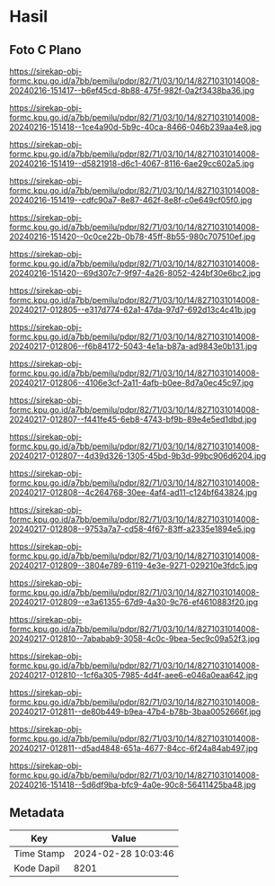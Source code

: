 # Hasil

## Foto C Plano

https://sirekap-obj-formc.kpu.go.id/a7bb/pemilu/pdpr/82/71/03/10/14/8271031014008-20240216-151417--b6ef45cd-8b88-475f-982f-0a2f3438ba36.jpg

https://sirekap-obj-formc.kpu.go.id/a7bb/pemilu/pdpr/82/71/03/10/14/8271031014008-20240216-151418--1ce4a90d-5b9c-40ca-8466-046b239aa4e8.jpg

https://sirekap-obj-formc.kpu.go.id/a7bb/pemilu/pdpr/82/71/03/10/14/8271031014008-20240216-151419--d5821918-d6c1-4067-8116-6ae29cc602a5.jpg

https://sirekap-obj-formc.kpu.go.id/a7bb/pemilu/pdpr/82/71/03/10/14/8271031014008-20240216-151419--cdfc90a7-8e87-462f-8e8f-c0e649cf05f0.jpg

https://sirekap-obj-formc.kpu.go.id/a7bb/pemilu/pdpr/82/71/03/10/14/8271031014008-20240216-151420--0c0ce22b-0b78-45ff-8b55-980c707510ef.jpg

https://sirekap-obj-formc.kpu.go.id/a7bb/pemilu/pdpr/82/71/03/10/14/8271031014008-20240216-151420--69d307c7-9f97-4a26-8052-424bf30e6bc2.jpg

https://sirekap-obj-formc.kpu.go.id/a7bb/pemilu/pdpr/82/71/03/10/14/8271031014008-20240217-012805--e317d774-62a1-47da-97d7-692d13c4c41b.jpg

https://sirekap-obj-formc.kpu.go.id/a7bb/pemilu/pdpr/82/71/03/10/14/8271031014008-20240217-012806--f6b84172-5043-4e1a-b87a-ad9843e0b131.jpg

https://sirekap-obj-formc.kpu.go.id/a7bb/pemilu/pdpr/82/71/03/10/14/8271031014008-20240217-012806--4106e3cf-2a11-4afb-b0ee-8d7a0ec45c97.jpg

https://sirekap-obj-formc.kpu.go.id/a7bb/pemilu/pdpr/82/71/03/10/14/8271031014008-20240217-012807--f441fe45-6eb8-4743-bf9b-89e4e5ed1dbd.jpg

https://sirekap-obj-formc.kpu.go.id/a7bb/pemilu/pdpr/82/71/03/10/14/8271031014008-20240217-012807--4d39d326-1305-45bd-9b3d-99bc906d6204.jpg

https://sirekap-obj-formc.kpu.go.id/a7bb/pemilu/pdpr/82/71/03/10/14/8271031014008-20240217-012808--4c264768-30ee-4af4-ad11-c124bf643824.jpg

https://sirekap-obj-formc.kpu.go.id/a7bb/pemilu/pdpr/82/71/03/10/14/8271031014008-20240217-012808--9753a7a7-cd58-4f67-83ff-a2335e1894e5.jpg

https://sirekap-obj-formc.kpu.go.id/a7bb/pemilu/pdpr/82/71/03/10/14/8271031014008-20240217-012809--3804e789-6119-4e3e-9271-029210e3fdc5.jpg

https://sirekap-obj-formc.kpu.go.id/a7bb/pemilu/pdpr/82/71/03/10/14/8271031014008-20240217-012809--e3a61355-67d9-4a30-9c76-ef4610883f20.jpg

https://sirekap-obj-formc.kpu.go.id/a7bb/pemilu/pdpr/82/71/03/10/14/8271031014008-20240217-012810--7ababab9-3058-4c0c-9bea-5ec9c09a52f3.jpg

https://sirekap-obj-formc.kpu.go.id/a7bb/pemilu/pdpr/82/71/03/10/14/8271031014008-20240217-012810--1cf6a305-7985-4d4f-aee6-e046a0eaa642.jpg

https://sirekap-obj-formc.kpu.go.id/a7bb/pemilu/pdpr/82/71/03/10/14/8271031014008-20240217-012811--de80b449-b9ea-47b4-b78b-3baa0052666f.jpg

https://sirekap-obj-formc.kpu.go.id/a7bb/pemilu/pdpr/82/71/03/10/14/8271031014008-20240217-012811--d5ad4848-651a-4677-84cc-6f24a84ab497.jpg

https://sirekap-obj-formc.kpu.go.id/a7bb/pemilu/pdpr/82/71/03/10/14/8271031014008-20240216-151418--5d6df9ba-bfc9-4a0e-90c8-56411425ba48.jpg


## Metadata

| Key        | Value               |
| ---------- | ------------------- |
| Time Stamp | 2024-02-28 10:03:46 |
| Kode Dapil | 8201                |



